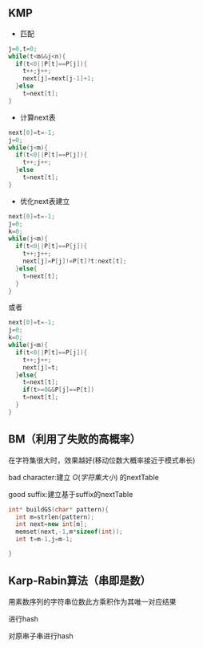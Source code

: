 ## KMP
* 匹配
```cpp
j=0,t=0;
while(t<m&&j<n){
  if(t<0||P[t]==P[j]){
    t++;j++;
    next[j]=next[j-1]+1;
  }else
    t=next[t];
}
```
* 计算next表
```cpp
next[0]=t=-1;
j=0;
while(j<m){
  if(t<0||P[t]==P[j]){
    t++;j++;
  }else
    t=next[t];
}
```
* 优化next表建立
```cpp
next[0]=t=-1;
j=0;
k=0;
while(j<m){
  if(t<0||P[t]==P[j]){
    t++;j++;
    next[j]=P[j]!=P[t]?t:next[t];
  }else{
    t=next[t];
  }
}
```
或者
```cpp
next[0]=t=-1;
j=0;
k=0;
while(j<m){
  if(t<0||P[t]==P[j]){
    t++;j++;
    next[j]=t;
  }else{
    t=next[t];
    if(t>=0&&P[j]==P[t])
    t=next[t];
  }
}
```
## BM（利用了失败的高概率）
在字符集很大时，效果越好(移动位数大概率接近于模式串长)

bad character:建立 $O(字符集大小)$ 的nextTable

good suffix:建立基于suffix的nextTable
```cpp
int* buildGS(char* pattern){
  int m=strlen(pattern);
  int next=new int[m];
  memset(next,-1,m*sizeof(int));
  int t=m-1,j=m-1;

}
```

## Karp-Rabin算法（串即是数）

用素数序列的字符串位数此方乘积作为其唯一对应结果

进行hash

对原串子串进行hash

